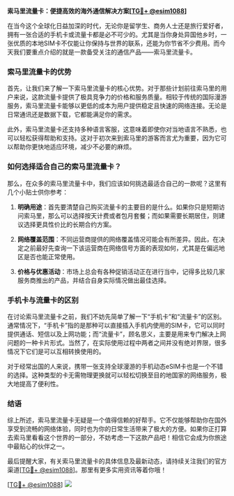 **索马里流量卡：便捷高效的海外通信解决方案[[TG💪+ @esim1088](https://t.me/s/esim1088)]**

在当今这个全球化日益加深的时代，无论你是留学生、商务人士还是旅行爱好者，拥有一张合适的手机卡或流量卡都是必不可少的。尤其是当你身处异国他乡时，一张优质的本地SIM卡不仅能让你保持与世界的联系，还能为你节省不少费用。而今天我们要重点介绍的就是一款备受关注的通信产品——索马里流量卡。

### 索马里流量卡的优势

首先，让我们来了解一下索马里流量卡的核心优势。对于那些计划前往索马里的用户来说，这款流量卡提供了极具竞争力的价格和服务质量。相较于传统的国际漫游服务，索马里流量卡能够以更低的成本为用户提供稳定且快速的网络连接。无论是日常通讯还是数据下载，它都能满足你的需求。

此外，索马里流量卡还支持多种语言客服，这意味着即使你对当地语言不熟悉，也可以轻松获得帮助和支持。这对于初次来到索马里的游客而言尤为重要，因为它可以帮助你更快地适应环境，减少不必要的麻烦。

### 如何选择适合自己的索马里流量卡？

那么，在众多的索马里流量卡中，我们应该如何挑选最适合自己的一款呢？这里有几个小贴士供你参考：

1. **明确用途**：首先要清楚自己购买流量卡的主要目的是什么。如果你只是短期访问索马里，那么可以选择按天计费或者包月套餐；而如果需要长期居住，则建议选择更具性价比的长期合约方案。
   
2. **网络覆盖范围**：不同运营商提供的网络覆盖情况可能会有所差异。因此，在决定之前最好先查询一下该运营商在网络信号方面的表现如何，尤其是在偏远地区是否也能正常使用。

3. **价格与优惠活动**：市场上总会有各种促销活动正在进行当中，记得多比较几家服务商推出的产品，并结合自身实际情况做出最佳选择。

### 手机卡与流量卡的区别

在讨论索马里流量卡之前，我们不妨先简单了解一下“手机卡”和“流量卡”的区别。通常情况下，“手机卡”指的是那种可以直接插入手机内使用的SIM卡，它可以同时提供通话、短信以及上网功能；而“流量卡”，顾名思义，主要是用来专门解决上网问题的一种卡片形式。当然了，在实际使用过程中两者之间并没有绝对界限，很多情况下它们是可以互相转换使用的。

对于经常出国的人来说，携带一张支持全球漫游的手机动态eSIM卡也是一个不错的选择。这种类型的卡无需物理更换就可以轻松切换至目的地国家的网络服务，极大地提高了便利性。

### 结语

综上所述，索马里流量卡无疑是一个值得信赖的好帮手。它不仅能够帮助你在国外享受到流畅的网络体验，同时也为你的日常生活带来了极大的方便。如果你正打算去索马里看看这个世界的一部分，不妨考虑一下这款产品吧！相信它会成为你旅途中最贴心的伙伴之一。

最后提醒大家，有关索马里流量卡的具体信息及最新动态，请持续关注我们的官方渠道[[TG💪+ @esim1088](https://t.me/s/esim1088)]。那里有更多实用资讯等着你哦！

[[TG💪+ @esim1088](https://t.me/s/esim1088)] ![](https://i.postimg.cc/4NQfJmqS/Snipaste-2025-05-13-00-14-12.png)